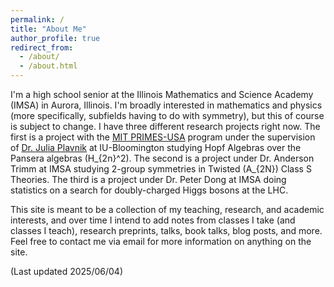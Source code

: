 ```yaml
---
permalink: /
title: "About Me"
author_profile: true
redirect_from: 
  - /about/
  - /about.html
---
```


I'm a high school senior at the Illinois Mathematics and Science Academy (IMSA) in Aurora, Illinois. I'm broadly interested in mathematics and physics (more specifically, subfields having to do with symmetry), but this of course is subject to change. I have three different research projects right now. The first is a project with the [MIT PRIMES-USA](https://math.mit.edu/research/highschool/primes/) program under the supervision of [Dr. Julia Plavnik](https://sites.google.com/view/juliaplavnik/) at IU-Bloomington studying Hopf Algebras over the Pansera algebras \(H_{2n}^2\). The second is a project under Dr. Anderson Trimm at IMSA studying 2-group symmetries in Twisted \(A_{2N}\) Class S Theories. The third is a project under Dr. Peter Dong at IMSA doing statistics on a search for doubly-charged Higgs bosons at the LHC.

This site is meant to be a collection of my teaching, research, and academic interests, and over time I intend to add notes from classes I take (and classes I teach), research preprints, talks, book talks, blog posts, and more. Feel free to contact me via email for more information on anything on the site.

(Last updated 2025/06/04)